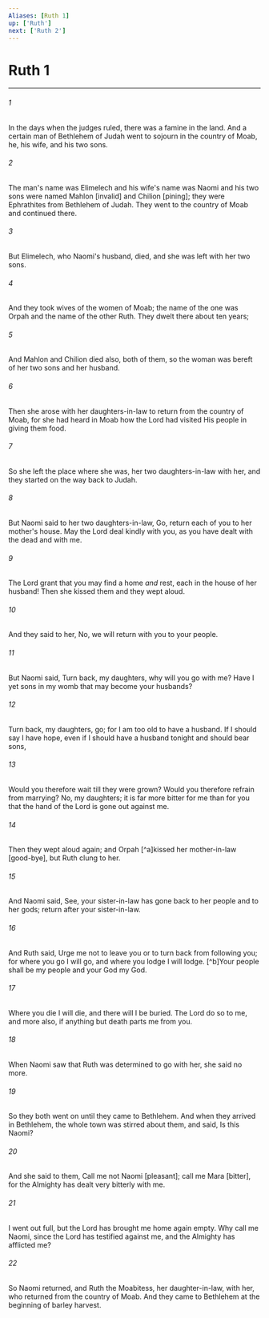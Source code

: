 ```yaml
---
Aliases: [Ruth 1]
up: ['Ruth']
next: ['Ruth 2']
---
```

# Ruth 1

***














###### 1 






In the days when the judges ruled, there was a famine in the land. And a certain man of Bethlehem of Judah went to sojourn in the country of Moab, he, his wife, and his two sons. 













###### 2 






The man's name was Elimelech and his wife's name was Naomi and his two sons were named Mahlon [invalid] and Chilion [pining]; they were Ephrathites from Bethlehem of Judah. They went to the country of Moab and continued there. 













###### 3 






But Elimelech, who Naomi's husband, died, and she was left with her two sons. 













###### 4 






And they took wives of the women of Moab; the name of the one was Orpah and the name of the other Ruth. They dwelt there about ten years; 













###### 5 






And Mahlon and Chilion died also, both of them, so the woman was bereft of her two sons and her husband. 













###### 6 






Then she arose with her daughters-in-law to return from the country of Moab, for she had heard in Moab how the Lord had visited His people in giving them food. 













###### 7 






So she left the place where she was, her two daughters-in-law with her, and they started on the way back to Judah. 













###### 8 






But Naomi said to her two daughters-in-law, Go, return each of you to her mother's house. May the Lord deal kindly with you, as you have dealt with the dead and with me. 













###### 9 






The Lord grant that you may find a home _and_ rest, each in the house of her husband! Then she kissed them and they wept aloud. 













###### 10 






And they said to her, No, we will return with you to your people. 













###### 11 






But Naomi said, Turn back, my daughters, why will you go with me? Have I yet sons in my womb that may become your husbands? 













###### 12 






Turn back, my daughters, go; for I am too old to have a husband. If I should say I have hope, even if I should have a husband tonight and should bear sons, 













###### 13 






Would you therefore wait till they were grown? Would you therefore refrain from marrying? No, my daughters; it is far more bitter for me than for you that the hand of the Lord is gone out against me. 













###### 14 






Then they wept aloud again; and Orpah [^a]kissed her mother-in-law [good-bye], but Ruth clung to her. 













###### 15 






And Naomi said, See, your sister-in-law has gone back to her people and to her gods; return after your sister-in-law. 













###### 16 






And Ruth said, Urge me not to leave you or to turn back from following you; for where you go I will go, and where you lodge I will lodge. [^b]Your people shall be my people and your God my God. 













###### 17 






Where you die I will die, and there will I be buried. The Lord do so to me, and more also, if anything but death parts me from you. 













###### 18 






When Naomi saw that Ruth was determined to go with her, she said no more. 













###### 19 






So they both went on until they came to Bethlehem. And when they arrived in Bethlehem, the whole town was stirred about them, and said, Is this Naomi? 













###### 20 






And she said to them, Call me not Naomi [pleasant]; call me Mara [bitter], for the Almighty has dealt very bitterly with me. 













###### 21 






I went out full, but the Lord has brought me home again empty. Why call me Naomi, since the Lord has testified against me, and the Almighty has afflicted me? 













###### 22 






So Naomi returned, and Ruth the Moabitess, her daughter-in-law, with her, who returned from the country of Moab. And they came to Bethlehem at the beginning of barley harvest.
